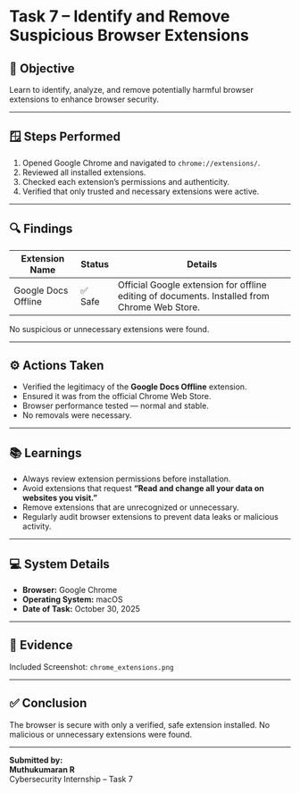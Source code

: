 # Task 7 – Identify and Remove Suspicious Browser Extensions

## 🎯 Objective
Learn to identify, analyze, and remove potentially harmful browser extensions to enhance browser security.

---

## 🪟 Steps Performed
1. Opened Google Chrome and navigated to `chrome://extensions/`.
2. Reviewed all installed extensions.
3. Checked each extension’s permissions and authenticity.
4. Verified that only trusted and necessary extensions were active.

---

## 🔍 Findings
| Extension Name       | Status | Details |
|----------------------|--------|----------|
| Google Docs Offline  | ✅ Safe | Official Google extension for offline editing of documents. Installed from Chrome Web Store. |

No suspicious or unnecessary extensions were found.

---

## ⚙️ Actions Taken
- Verified the legitimacy of the **Google Docs Offline** extension.  
- Ensured it was from the official Chrome Web Store.  
- Browser performance tested — normal and stable.  
- No removals were necessary.

---

## 📚 Learnings
- Always review extension permissions before installation.
- Avoid extensions that request **“Read and change all your data on websites you visit.”**
- Remove extensions that are unrecognized or unnecessary.
- Regularly audit browser extensions to prevent data leaks or malicious activity.

---

## 💻 System Details
- **Browser:** Google Chrome  
- **Operating System:** macOS  
- **Date of Task:** October 30, 2025  

---

## 📸 Evidence
Included Screenshot: `chrome_extensions.png`

---

## ✅ Conclusion
The browser is secure with only a verified, safe extension installed. No malicious or unnecessary extensions were found.

---

**Submitted by:**  
**Muthukumaran R**  
Cybersecurity Internship – Task 7  
